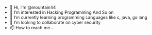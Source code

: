 - 👋 Hi, I’m @mountain44
- 👀 I’m interested in Hacking Programming And So on
- 🌱 I’m currently learning programming Languages like c, java, go lang
- 💞️ I’m looking to collaborate on cyber security 
- 📫 How to reach me ...

<!---
mountain44/mountain44 is a ✨ special ✨ repository because its `README.md` (this file) appears on your GitHub profile.
You can click the Preview link to take a look at your changes.
--->

